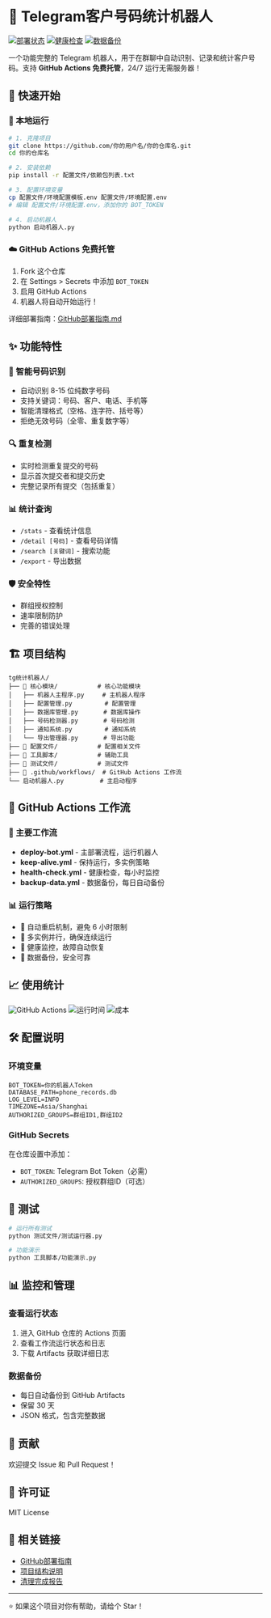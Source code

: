 # 🤖 Telegram客户号码统计机器人

[![部署状态](https://github.com/你的用户名/你的仓库名/workflows/🤖%20Telegram机器人部署/badge.svg)](https://github.com/你的用户名/你的仓库名/actions)
[![健康检查](https://github.com/你的用户名/你的仓库名/workflows/🏥%20机器人健康检查/badge.svg)](https://github.com/你的用户名/你的仓库名/actions)
[![数据备份](https://github.com/你的用户名/你的仓库名/workflows/💾%20数据备份/badge.svg)](https://github.com/你的用户名/你的仓库名/actions)

一个功能完整的 Telegram 机器人，用于在群聊中自动识别、记录和统计客户号码。支持 **GitHub Actions 免费托管**，24/7 运行无需服务器！

## 🚀 快速开始

### 🔧 本地运行
```bash
# 1. 克隆项目
git clone https://github.com/你的用户名/你的仓库名.git
cd 你的仓库名

# 2. 安装依赖
pip install -r 配置文件/依赖包列表.txt

# 3. 配置环境变量
cp 配置文件/环境配置模板.env 配置文件/环境配置.env
# 编辑 配置文件/环境配置.env，添加你的 BOT_TOKEN

# 4. 启动机器人
python 启动机器人.py
```

### ☁️ GitHub Actions 免费托管
1. Fork 这个仓库
2. 在 Settings > Secrets 中添加 `BOT_TOKEN`
3. 启用 GitHub Actions
4. 机器人将自动开始运行！

详细部署指南：[GitHub部署指南.md](GitHub部署指南.md)

## ✨ 功能特性

### 📱 智能号码识别
- 自动识别 8-15 位纯数字号码
- 支持关键词：号码、客户、电话、手机等
- 智能清理格式（空格、连字符、括号等）
- 拒绝无效号码（全零、重复数字等）

### 🔍 重复检测
- 实时检测重复提交的号码
- 显示首次提交者和提交历史
- 完整记录所有提交（包括重复）

### 📊 统计查询
- `/stats` - 查看统计信息
- `/detail [号码]` - 查看号码详情
- `/search [关键词]` - 搜索功能
- `/export` - 导出数据

### 🛡️ 安全特性
- 群组授权控制
- 速率限制防护
- 完善的错误处理

## 🏗️ 项目结构

```
tg统计机器人/
├── 📁 核心模块/           # 核心功能模块
│   ├── 机器人主程序.py     # 主机器人程序
│   ├── 配置管理.py         # 配置管理
│   ├── 数据库管理.py       # 数据库操作
│   ├── 号码检测器.py       # 号码检测
│   ├── 通知系统.py         # 通知系统
│   └── 导出管理器.py       # 导出功能
├── 📁 配置文件/           # 配置相关文件
├── 📁 工具脚本/           # 辅助工具
├── 📁 测试文件/           # 测试文件
├── 📁 .github/workflows/  # GitHub Actions 工作流
└── 启动机器人.py          # 主启动程序
```

## 🔄 GitHub Actions 工作流

### 🤖 主要工作流
- **deploy-bot.yml** - 主部署流程，运行机器人
- **keep-alive.yml** - 保持运行，多实例策略
- **health-check.yml** - 健康检查，每小时监控
- **backup-data.yml** - 数据备份，每日自动备份

### 📊 运行策略
- 🔄 自动重启机制，避免 6 小时限制
- 🔀 多实例并行，确保连续运行
- 🏥 健康监控，故障自动恢复
- 💾 数据备份，安全可靠

## 📈 使用统计

![GitHub Actions](https://img.shields.io/badge/GitHub%20Actions-免费托管-green)
![运行时间](https://img.shields.io/badge/运行时间-24/7-blue)
![成本](https://img.shields.io/badge/成本-完全免费-brightgreen)

## 🛠️ 配置说明

### 环境变量
```env
BOT_TOKEN=你的机器人Token
DATABASE_PATH=phone_records.db
LOG_LEVEL=INFO
TIMEZONE=Asia/Shanghai
AUTHORIZED_GROUPS=群组ID1,群组ID2
```

### GitHub Secrets
在仓库设置中添加：
- `BOT_TOKEN`: Telegram Bot Token（必需）
- `AUTHORIZED_GROUPS`: 授权群组ID（可选）

## 🧪 测试

```bash
# 运行所有测试
python 测试文件/测试运行器.py

# 功能演示
python 工具脚本/功能演示.py
```

## 📊 监控和管理

### 查看运行状态
1. 进入 GitHub 仓库的 Actions 页面
2. 查看工作流运行状态和日志
3. 下载 Artifacts 获取详细日志

### 数据备份
- 每日自动备份到 GitHub Artifacts
- 保留 30 天
- JSON 格式，包含完整数据

## 🤝 贡献

欢迎提交 Issue 和 Pull Request！

## 📄 许可证

MIT License

## 🔗 相关链接

- [GitHub部署指南](GitHub部署指南.md)
- [项目结构说明](项目结构说明.md)
- [清理完成报告](清理完成报告.md)

---

⭐ 如果这个项目对你有帮助，请给个 Star！
